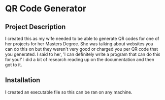 # QR Code Generator

## Project Description
I created this as my wife needed to be able to generate QR codes for one of her projects for her Masters Degree.
She was talking about websites you can do this on but they weren't very good or charged you per QR code that you generated.
I said to her, 'I can definitely write a program that can do this for you!'
I did a bit of research reading up on the documentation and then got to it.

## Installation
I created an executable file so this can be ran on any machine.

